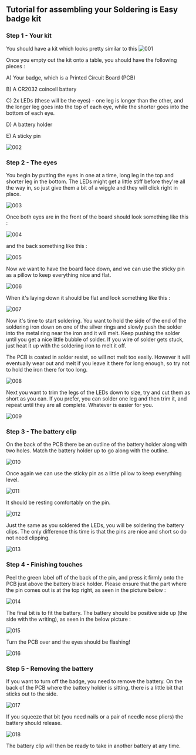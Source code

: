 ## Tutorial for assembling your Soldering is Easy badge kit ##

### Step 1 - Your kit

You should have a kit which looks pretty similar to this
![001]

Once you empty out the kit onto a table, you should have the following pieces :

A) Your badge, which is a Printed Circuit Board (PCB)

B) A CR2032 coincell battery

C) 2x LEDs (these will be the eyes) - one leg is longer than the other, and the longer leg goes into the top of each eye, while the shorter goes into the bottom of each eye.

D) A battery holder

E) A sticky pin

![002]

### Step 2 - The eyes

You begin by putting the eyes in one at a time, long leg in the top and shorter leg in the bottom. The LEDs might get a little stiff before they're all the way in, so just give them a bit of a wiggle and they will click right in place.

![003]

Once both eyes are in the front of the board should look something like this :

![004]

and the back something like this :

![005]

Now we want to have the board face down, and we can use the sticky pin as a pillow to keep everything nice and flat.

![006]

When it's laying down it should be flat and look something like this :

![007]

Now it's time to start soldering. You want to hold the side of the end of the soldering iron down on one of the silver rings and slowly push the solder into the metal ring near the iron and it will melt. Keep pushing the solder until you get a nice little bubble of solder. If you wire of solder gets stuck, just heat it up with the soldering iron to melt it off.

The PCB is coated in solder resist, so will not melt too easily. However it will eventually wear out and melt if you leave it there for long enough, so try not to hold the iron there for too long.

![008]

Next you want to trim the legs of the LEDs down to size, try and cut them as short as you can. If you prefer, you can solder one leg and then trim it, and repeat until they are all complete. Whatever is easier for you.

![009]

### Step 3 - The battery clip

On the back of the PCB there be an outline of the battery holder along with two holes. Match the battery holder up to go along with the outline.

![010]

Once again we can use the sticky pin as a little pillow to keep everything level.

![011]

It should be resting comfortably on the pin.

![012]

Just the same as you soldered the LEDs, you will be soldering the battery clips. The only difference this time is that the pins are nice and short so do not need clipping.

![013]

### Step 4 - Finishing touches

Peel the green label off of the back of the pin, and press it firmly onto the PCB just above the battery black holder. Please ensure that the part where the pin comes out is at the top right, as seen in the picture below :

![014]

The final bit is to fit the battery. The battery should be positive side up (the side with the writing), as seen in the below picture :

![015]

Turn the PCB over and the eyes should be flashing!

![016]

### Step 5 - Removing the battery

If you want to turn off the badge, you need to remove the battery. On the back of the PCB where the battery holder is sitting, there is a little bit that sticks out to the side.

![017]

If you squeeze that bit (you need nails or a pair of needle nose pliers) the battery should release.

![018]

The battery clip will then be ready to take in another battery at any time.




[001]: https://raw.github.com/Cyberlane/Soldering-is-easy/master/img/001.jpg
[002]: https://raw.github.com/Cyberlane/Soldering-is-easy/master/img/002.jpg
[003]: https://raw.github.com/Cyberlane/Soldering-is-easy/master/img/003.jpg
[004]: https://raw.github.com/Cyberlane/Soldering-is-easy/master/img/004.jpg
[005]: https://raw.github.com/Cyberlane/Soldering-is-easy/master/img/005.jpg
[006]: https://raw.github.com/Cyberlane/Soldering-is-easy/master/img/006.jpg
[007]: https://raw.github.com/Cyberlane/Soldering-is-easy/master/img/007.jpg
[008]: https://raw.github.com/Cyberlane/Soldering-is-easy/master/img/008.jpg
[009]: https://raw.github.com/Cyberlane/Soldering-is-easy/master/img/009.jpg
[010]: https://raw.github.com/Cyberlane/Soldering-is-easy/master/img/010.jpg
[011]: https://raw.github.com/Cyberlane/Soldering-is-easy/master/img/011.jpg
[012]: https://raw.github.com/Cyberlane/Soldering-is-easy/master/img/012.jpg
[013]: https://raw.github.com/Cyberlane/Soldering-is-easy/master/img/013.jpg
[014]: https://raw.github.com/Cyberlane/Soldering-is-easy/master/img/014.jpg
[015]: https://raw.github.com/Cyberlane/Soldering-is-easy/master/img/015.jpg
[016]: https://raw.github.com/Cyberlane/Soldering-is-easy/master/img/016.jpg
[017]: https://raw.github.com/Cyberlane/Soldering-is-easy/master/img/017.jpg
[018]: https://raw.github.com/Cyberlane/Soldering-is-easy/master/img/018.jpg
[019]: https://raw.github.com/Cyberlane/Soldering-is-easy/master/img/019.jpg